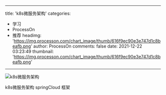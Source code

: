 
---
title: 'k8s微服务架构'
categories: 
 - 学习
 - ProcessOn
 - 推荐
headimg: 'https://img.processon.com/chart_image/thumb/616f9ec90e3e747d1c8beafb.png'
author: ProcessOn
comments: false
date: 2021-12-22 03:23:49
thumbnail: 'https://img.processon.com/chart_image/thumb/616f9ec90e3e747d1c8beafb.png'
---

<div>   
<img class="thumb" alt="k8s微服务架构" src="https://img.processon.com/chart_image/thumb/616f9ec90e3e747d1c8beafb.png" referrerpolicy="no-referrer">
<p>k8s微服务架构 springCloud 框架</p>  
</div>
            
